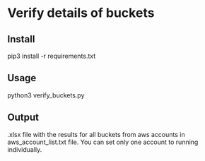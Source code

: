 # Verify details of buckets

## Install
pip3 install -r requirements.txt

## Usage
python3 verify_buckets.py

## Output
.xlsx file with the results for all buckets from aws accounts in aws_account_list.txt file. You can set only one account to running individually.